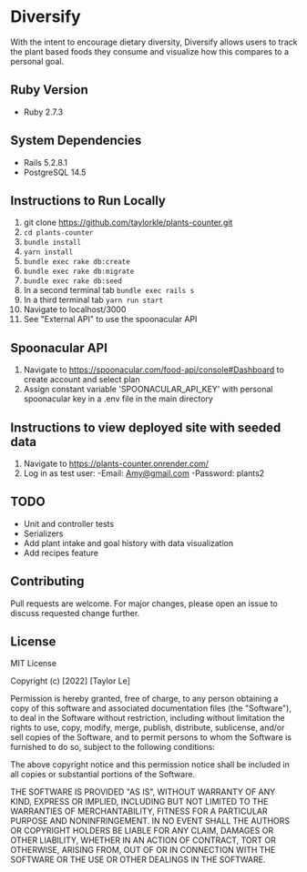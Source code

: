 # Diversify
 With the intent to encourage dietary diversity, Diversify allows users to track the plant based foods they consume and visualize how this compares to a personal goal.

## Ruby Version
- Ruby 2.7.3

## System Dependencies
- Rails 5.2.8.1
- PostgreSQL 14.5

## Instructions to Run Locally

1. git clone https://github.com/taylorkle/plants-counter.git
2. `cd plants-counter`
3. `bundle install`
4. `yarn install`
5. `bundle exec rake db:create`
6. `bundle exec rake db:migrate`
7. `bundle exec rake db:seed`
8. In a second terminal tab `bundle exec rails s`
9. In a third terminal tab `yarn run start`
10. Navigate to localhost/3000
11. See "External API" to use the spoonacular API

## Spoonacular API
1. Navigate to https://spoonacular.com/food-api/console#Dashboard to create account and select plan
2. Assign constant variable 'SPOONACULAR_API_KEY' with personal spoonacular key in a .env file in the main directory

## Instructions to view deployed site with seeded data
1. Navigate to https://plants-counter.onrender.com/
2. Log in as test user:
  -Email: Amy@gmail.com
  -Password: plants2

## TODO
- Unit and controller tests
- Serializers
- Add plant intake and goal history with data visualization
- Add recipes feature

## Contributing
Pull requests are welcome. For major changes, please open an issue to discuss requested change further.

## License
MIT License

Copyright (c) [2022] [Taylor Le]

Permission is hereby granted, free of charge, to any person obtaining a copy
of this software and associated documentation files (the "Software"), to deal
in the Software without restriction, including without limitation the rights
to use, copy, modify, merge, publish, distribute, sublicense, and/or sell
copies of the Software, and to permit persons to whom the Software is
furnished to do so, subject to the following conditions:

The above copyright notice and this permission notice shall be included in all
copies or substantial portions of the Software.

THE SOFTWARE IS PROVIDED "AS IS", WITHOUT WARRANTY OF ANY KIND, EXPRESS OR
IMPLIED, INCLUDING BUT NOT LIMITED TO THE WARRANTIES OF MERCHANTABILITY,
FITNESS FOR A PARTICULAR PURPOSE AND NONINFRINGEMENT. IN NO EVENT SHALL THE
AUTHORS OR COPYRIGHT HOLDERS BE LIABLE FOR ANY CLAIM, DAMAGES OR OTHER
LIABILITY, WHETHER IN AN ACTION OF CONTRACT, TORT OR OTHERWISE, ARISING FROM,
OUT OF OR IN CONNECTION WITH THE SOFTWARE OR THE USE OR OTHER DEALINGS IN THE
SOFTWARE.


